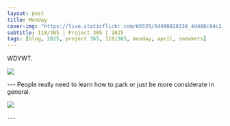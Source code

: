 ```yaml
---
layout: post
title: Monday
cover-img: "https://live.staticflickr.com/65535/54490828138_4d488c94c2_h.jpg"
subtitle: 118/365 | Project 365 | 2025
tags: [blog, 2025, project 365, 118/365, monday, april, sneakers]
---
```

<style>
  .intro-header.big-img {
    background-position:center; 
  }
</style>
WDYWT.
<p class="post-img-wrap">
  <img src="https://live.staticflickr.com/65535/54483669152_3b622b45f9_h.jpg">
</p>
---
People really need to learn how to park or just be more considerate in general.
<p class="post-img-wrap">
  <img src="https://live.staticflickr.com/65535/54483668817_7c43506dbe_h.jpg">
</p>
---

